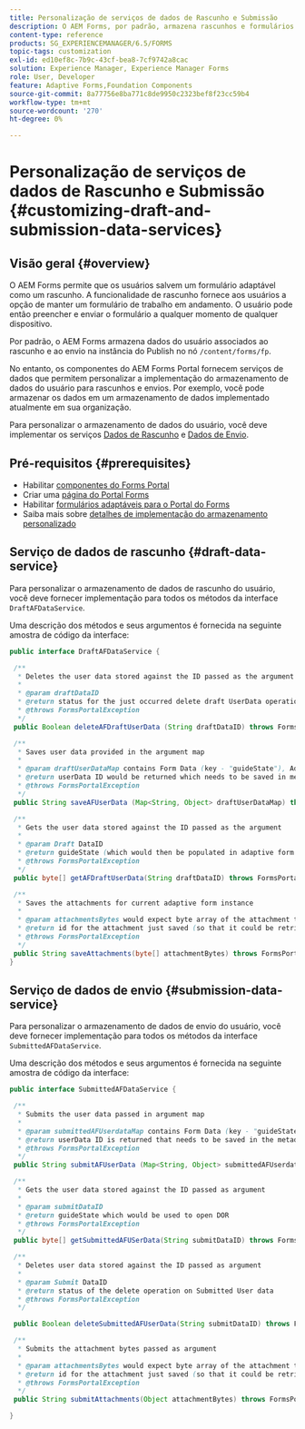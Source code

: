 ```yaml
---
title: Personalização de serviços de dados de Rascunho e Submissão
description: O AEM Forms, por padrão, armazena rascunhos e formulários adaptáveis enviados em um nó padrão na instância do Publish. No entanto, você pode configurar os serviços de dados de rascunho e envio do AEM Forms para personalizar o armazenamento de rascunho e formulários adaptáveis enviados.
content-type: reference
products: SG_EXPERIENCEMANAGER/6.5/FORMS
topic-tags: customization
exl-id: ed10ef8c-7b9c-43cf-bea8-7cf9742a8cac
solution: Experience Manager, Experience Manager Forms
role: User, Developer
feature: Adaptive Forms,Foundation Components
source-git-commit: 8a77756e8ba771c8de9950c2323bef8f23cc59b4
workflow-type: tm+mt
source-wordcount: '270'
ht-degree: 0%

---
```


# Personalização de serviços de dados de Rascunho e Submissão {#customizing-draft-and-submission-data-services}

## Visão geral {#overview}

O AEM Forms permite que os usuários salvem um formulário adaptável como um rascunho. A funcionalidade de rascunho fornece aos usuários a opção de manter um formulário de trabalho em andamento. O usuário pode então preencher e enviar o formulário a qualquer momento de qualquer dispositivo.

Por padrão, o AEM Forms armazena dados do usuário associados ao rascunho e ao envio na instância do Publish no nó `/content/forms/fp`.

No entanto, os componentes do AEM Forms Portal fornecem serviços de dados que permitem personalizar a implementação do armazenamento de dados do usuário para rascunhos e envios. Por exemplo, você pode armazenar os dados em um armazenamento de dados implementado atualmente em sua organização.

Para personalizar o armazenamento de dados do usuário, você deve implementar os serviços [Dados de Rascunho](/help/forms/using/custom-draft-submission-data-services.md#p-draft-data-service-p) e [Dados de Envio](/help/forms/using/custom-draft-submission-data-services.md#p-submission-data-service-p).

## Pré-requisitos {#prerequisites}

* Habilitar [componentes do Forms Portal](/help/forms/using/enabling-forms-portal-components.md)
* Criar uma [página do Portal Forms](/help/forms/using/creating-form-portal-page.md)
* Habilitar [formulários adaptáveis para o Portal do Forms](/help/forms/using/draft-submission-component.md)
* Saiba mais sobre [detalhes de implementação do armazenamento personalizado](/help/forms/using/draft-submission-component.md#customizing-the-storage)

## Serviço de dados de rascunho {#draft-data-service}

Para personalizar o armazenamento de dados de rascunho do usuário, você deve fornecer implementação para todos os métodos da interface `DraftAFDataService`.

Uma descrição dos métodos e seus argumentos é fornecida na seguinte amostra de código da interface:

```java
public interface DraftAFDataService {

 /**
  * Deletes the user data stored against the ID passed as the argument
  *
  * @param draftDataID
  * @return status for the just occurred delete draft UserData operation
  * @throws FormsPortalException
  */
 public Boolean deleteAFDraftUserData (String draftDataID) throws FormsPortalException;

 /**
  * Saves user data provided in the argument map
  *
  * @param draftUserDataMap contains Form Data (key - "guideState"), Adaptive Form Name (Key - "guideName"), and Draft DataID (Key - "userDataID") if there is update
  * @return userData ID would be returned which needs to be saved in metadata node
  * @throws FormsPortalException
  */
 public String saveAFUserData (Map<String, Object> draftUserDataMap) throws FormsPortalException;

 /**
  * Gets the user data stored against the ID passed as the argument
  *
  * @param Draft DataID
  * @return guideState (which would then be populated in adaptive form to reload the draft) which is stored against draftDataID
  * @throws FormsPortalException
  */
 public byte[] getAFDraftUserData(String draftDataID) throws FormsPortalException;

 /**
  * Saves the attachments for current adaptive form instance
  *
  * @param attachmentsBytes would expect byte array of the attachment to be saved
  * @return id for the attachment just saved (so that it could be retrieved later)
  * @throws FormsPortalException
  */
 public String saveAttachments(byte[] attachmentBytes) throws FormsPortalException;
}
```

## Serviço de dados de envio {#submission-data-service}

Para personalizar o armazenamento de dados de envio do usuário, você deve fornecer implementação para todos os métodos da interface `SubmittedAFDataService`.

Uma descrição dos métodos e seus argumentos é fornecida na seguinte amostra de código da interface:

```java
public interface SubmittedAFDataService {

 /**
  * Submits the user data passed in argument map
  *
  * @param submittedAFUserdataMap contains Form Data (key - "guideState"), Adaptive Form Name (Key - "guideName"), and Draft DataID (Key - "userDataID")
  * @return userData ID is returned that needs to be saved in the metadata node
  * @throws FormsPortalException
  */
 public String submitAFUserData (Map<String, Object> submittedAFUserdataMap) throws FormsPortalException;

 /**
  * Gets the user data stored against the ID passed as argument
  *
  * @param submitDataID
  * @return guideState which would be used to open DOR
  * @throws FormsPortalException
  */
 public byte[] getSubmittedAFUSerData(String submitDataID) throws FormsPortalException;

 /**
  * Deletes user data stored against the ID passed as argument
  *
  * @param Submit DataID
  * @return status of the delete operation on Submitted User data
  * @throws FormsPortalException
  */

 public Boolean deleteSubmittedAFUserData(String submitDataID) throws FormsPortalException;

 /**
  * Submits the attachment bytes passed as argument
  *
  * @param attachmentsBytes would expect byte array of the attachment to be saved
  * @return id for the attachment just saved (so that it could be retrieved later)
  * @throws FormsPortalException
  */
 public String submitAttachments(Object attachmentBytes) throws FormsPortalException;

}
```
